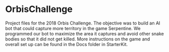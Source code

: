 # OrbisChallenge
Project files for the 2018 Orbis Challenge.
The objective was to build an AI bot that could capture more territory in the game Serpentine. 
We programmed our bot to maximize the area it captures and avoid other snake bodies so that it did not get killed. More instructions on the game and overall set up can be found in the Docs folder in StarterKit.
